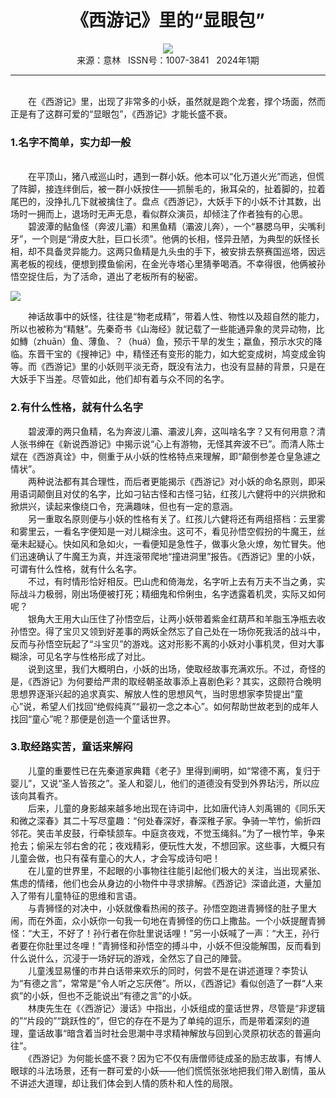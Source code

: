 # <center>《西游记》里的“显眼包”</center>

<div align=center><img src="http://fslib.vip.qikan.cn/img.ashx?key=%d7%f7%d5%df%a3%ba%d5%b2%d2%e4%c3%ce"></div>

<center>来源：意林   ISSN号：1007-3841   2024年1期</center>

* * *

<br>　　在《西游记》里，出现了非常多的小妖，虽然就是跑个龙套，撑个场面，然而正是有了这群可爱的“显眼包”，《西游记》才能长盛不衰。

### 1.名字不简单，实力却一般

  
<br>　　在平顶山，猪八戒巡山时，遇到一群小妖。他本可以“化万道火光”而逃，但慌了阵脚，接连绊倒后，被一群小妖按住——抓鬃毛的，揪耳朵的，扯着脚的，拉着尾巴的，没挣扎几下就被擒住了。盘点《西游记》，大妖手下的小妖不计其数，出场时一拥而上，退场时无声无息，看似群众演员，却倾注了作者独有的心思。  
　　碧波潭的鲇鱼怪（奔波儿灞）和黑鱼精（灞波儿奔），一个“暴腮乌甲，尖嘴利牙”，一个则是“滑皮大肚，巨口长须”。他俩的长相，怪异丑陋，为典型的妖怪长相，却不具备灵异能力。这两只鱼精是九头虫的手下，被安排去祭赛国巡塔，因远离老板的视线，便想到摸鱼偷闲，在金光寺塔心里猜拳喝酒。不幸得很，他俩被孙悟空捉住后，为了活命，道出了老板所有的秘密。

![](http://img.resource.qikan.cn/markvip/qkimages/yili/yili202401/yili20240155-1-l.jpg)

  
　　神话故事中的妖怪，往往是“物老成精”，带着人性、物性以及超自然的能力，所以也被称为“精魅”。先秦奇书《山海经》就记载了一些能通异象的灵异动物，比如鱄（zhuān）鱼、薄鱼、？（huá）鱼，预示干旱的发生；蠃鱼，预示水灾的降临。东晋干宝的《搜神记》中，精怪还有变形的能力，如大蛇变成树，鸠变成金钩等。而《西游记》里的小妖则平淡无奇，既没有法力，也没有显赫的背景，只是在大妖手下当差。尽管如此，他们却有着与众不同的名字。

### 2.有什么性格，就有什么名字

  
　　碧波潭的两只鱼精，名为奔波儿灞、灞波儿奔，这叫啥名字？又有何用意？清人张书绅在《新说西游记》中揭示说“心上有游物，无怪其奔波不已”。而清人陈士斌在《西游真诠》中，侧重于从小妖的性格特点来理解，即“颠倒参差仓皇急遽之情状”。  
　　两种说法都有其合理性，而后者更能揭示《西游记》对小妖的命名原则，即采用语词颠倒且对仗的名字，比如刁钻古怪和古怪刁钻，红孩儿六健将中的兴烘掀和掀烘兴，读起来像绕口令，充满趣味，但也有一定的意涵。  
　　另一重取名原则便与小妖的性格有关了。红孩儿六健将还有两组搭档：云里雾和雾里云，一看名字便知是一对儿糊涂虫。这可不，看见孙悟空假扮的牛魔王，丝毫未起疑心。快如风和急如火，一看便知是急性子，做事火急火燎，匆忙冒失。他们迅速确认了牛魔王为真，并连滚带爬地“撞进洞里”报告。《西游记》里的小妖，可谓有什么性格，就有什么名字。  
　　不过，有时情形恰好相反。巴山虎和倚海龙，名字听上去有万夫不当之勇，实际战斗力极弱，刚出场便被打死；精细鬼和伶俐虫，名字透露着机灵，实际又如何呢？  
　　银角大王用大山压住了孙悟空后，让两小妖带着紫金红葫芦和羊脂玉净瓶去收孙悟空。得了宝贝又领到好差事的两妖全然忘了自己处在一场你死我活的战斗中，反而与孙悟空玩起了“斗宝贝”的游戏。这对形影不离的小妖对小事机灵，但对大事糊涂，可见名字与性格形成了对比。  
　　说到这里，我们大概明白，小妖的出场，使取经故事充满欢乐。不过，奇怪的是，《西游记》为何要给严肃的取经朝圣故事添上喜剧色彩？其实，这颇符合晚明思想界逐渐兴起的追求真实、解放人性的思想风气，当时思想家李贽提出“童心”说，希望人们找回“绝假纯真”“最初一念之本心”。如何帮助世故老到的成年人找回“童心”呢？那便是创造一个童话世界。

### 3.取经路实苦，童话来解闷

  
　　儿童的重要性已在先秦道家典籍《老子》里得到阐明，如“常德不离，复归于婴儿”，又说“圣人皆孩之”。圣人和婴儿，他们的道德没有受到外界玷污，所以应该向其看齐。  
　　后来，儿童的身影越来越多地出现在诗词中，比如唐代诗人刘禹锡的《同乐天和微之深春》其二十写尽童趣：“何处春深好，春深稚子家。争骑一竿竹，偷折四邻花。笑击羊皮鼓，行牵犊颔车。中庭贪夜戏，不觉玉绳斜。”为了一根竹竿，争来抢去；偷采左邻右舍的花；夜戏精彩，便玩性大发，不想回家。这些事，大概只有儿童会做，也只有葆有童心的大人，才会写成诗句吧！  
　　在儿童的世界里，不起眼的小事物往往能引起他们极大的关注，当出现紧张、焦虑的情绪，他们也会从身边的小物件中寻求排解。《西游记》深谙此道，大量加入了带有儿童特征的思维和言语。  
　　与青狮怪的对决中，小妖就像看热闹的孩子。孙悟空跑进青狮怪的肚子里大闹，而在外面，众小妖你一句我一句地在青狮怪的伤口上撒盐。一个小妖提醒青狮怪：“大王，不好了！孙行者在你肚里说话哩！”另一小妖喊了一声：“大王，孙行者要在你肚里过冬哩！”青狮怪和孙悟空的搏斗中，小妖不但没能解围，反而看到什么说什么，沉浸于一场好玩的游戏，全然忘了自己的陣营。  
　　儿童浅显易懂的市井白话带来欢乐的同时，何尝不是在讲述道理？李贽认为“有德之言”，常常是“令人听之忘厌倦”。所以，《西游记》看似创造了一群“人来疯”的小妖，但也不乏能说出“有德之言”的小妖。  
　　林庚先生在《〈西游记〉漫话》中指出，小妖组成的童话世界，尽管是“非逻辑的”“片段的”“跳跃性的”，但它的存在不是为了单纯的逗乐，而是带着深刻的道理，童话故事“暗含着当时社会思潮中寻求精神解放与回到心灵原初状态的普遍向往”。  
　　《西游记》为何能长盛不衰？因为它不仅有唐僧师徒成圣的励志故事，有博人眼球的斗法场景，还有一群可爱的小妖——他们慌慌张张地把我们带入剧情，虽从不讲述大道理，却让我们体会到人情的质朴和人性的局限。
